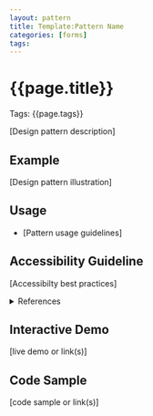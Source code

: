 ```yaml
---
layout: pattern
title: Template:Pattern Name
categories: [forms]
tags:
---
```


# {{page.title}}
Tags: {{page.tags}}

[Design pattern description]

## Example
[Design pattern illustration]

## Usage
* [Pattern usage guidelines]

## Accessibility Guideline
[Accessibilty best practices]

<details>
  <summary>References</summary>
  <ul>
    <li><a href="#">Accessibilty references</a> - description</li>
   </ul>
</details>

## Interactive Demo
[live demo or link(s)]

## Code Sample
[code sample or link(s)]
